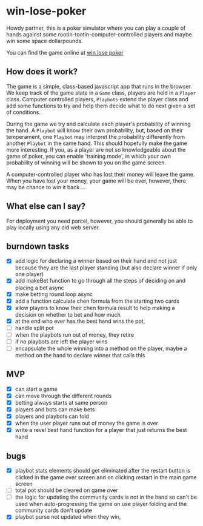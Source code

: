 # win-lose-poker

Howdy partner, this is a poker simulator where you can play a couple of hands against some rootin-tootin-computer-controlled players and maybe win some space dollarpounds.

You can find the game online at [win lose poker](https://adriandoonan.github.io/win-lose-poker/)

## How does it work?

The game is a simple, class-based javascript app that runs in the browser. We keep track of the game state in a `Game` class, players are held in a `Player` class. Computer controlled players, `Playbots` extend the player class and add some functions to try and help them decide what to do next given a set of conditions.

During the game we try and calculate each player's probability of winning the hand. A `Playbot` will know their own probability, but, based on their temperament, one `Playbot` may interpret the probability differently from another `Playbot` in the same hand. This should hopefully make the game more interesting. If you, as a player are not so knowledgeable about the game of poker, you can enable 'training mode', in which your own probability of winning will be shown to you on the game screen.

A computer-controlled player who has lost their money will leave the game. When you have lost your money, your game will be over, however, there may be chance to win it back ...

## What else can I say?

For deployment you need parcel, however, you should generally be able to play locally using any old web server.

## burndown tasks

- [x] add logic for declaring a winner based on their hand and not just because they are the last player standing (but also declare winner if only one player)
- [x] add makeBet function to go through all the steps of deciding on and placing a bet async
- [x] make betting round loop async
- [x] add a function calculate chen formula from the starting two cards
- [x] allow players to know their chen formula result to help making a decision on whether to bet and how much
- [x] at the end who ever has the best hand wins the pot, 
- [ ] handle split pot
- [ ] when the playbots run out of money, they retire
- [ ] if no playbots are left the player wins
- [ ] encapsulate the whole winning into a method on the player, maybe a method on the hand to declare winner that calls this

## MVP

- [x] can start a game
- [x] can move through the different rounds
- [x] betting always starts at same person
- [x] players and bots can make bets
- [x] players and playbots can fold
- [x] when the user player runs out of money the game is over
- [x] write a revel best hand function for a player that just returns the best hand

## bugs

- [x] playbot stats elements should get eliminated after the restart button is clicked in the game over screen and on clicking restart in the main game screen
- [ ] total pot should be cleared on game over
- [ ] the logic for updating the community cards is not in the hand so can't be used when auto-progressing the game on use player folding and the community cards don't update
- [x]  playbot purse not updated when they win, 

